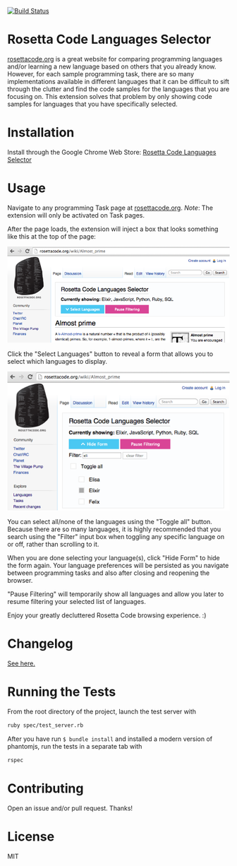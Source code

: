 [![Build Status](https://travis-ci.org/davidrunger/rc-languages-selector.svg?branch=master)](https://travis-ci.org/davidrunger/rc-languages-selector)

# Rosetta Code Languages Selector

[rosettacode.org][rosettacode] is a great website for comparing
programming languages and/or learning a new language based on others
that you already know. However, for each sample programming task, there
are so many implementations available in different languages that it can
be difficult to sift through the clutter and find the code samples for
the languages that you are focusing on. This extension solves that
problem by only showing code samples for languages that you have
specifically selected.

# Installation

Install through the Google Chrome Web Store:
[Rosetta Code Languages Selector][rcls]

[rcls]: https://chrome.google.com/webstore/detail/rosetta-code-languages-se/icjinpkbplhheomciikehmieadoibljg

# Usage

Navigate to any programming Task page at [rosettacode.org][rosettacode].
*Note*: The extension will only be activated on Task pages.

[most-revised]: http://rosettacode.org/wiki/Special:MostRevisions

After the page loads, the extension will inject a box that looks
something like this at the top of the page:

![Languages Selector Screenshot](images/screenshot-collapsed.png?raw=true)

Click the "Select Languages" button to reveal a form that allows you to
select which languages to display.

![Languages Selector Screenshot](images/screenshot-expanded-640x400.png?raw=true)

You can select all/none of the languages using the "Toggle all" button.
Because there are so many languages, it is highly recommended that you
search using the "Filter" input box when toggling any specific language
on or off, rather than scrolling to it.

When you are done selecting your language(s), click "Hide Form" to hide
the form again. Your language preferences will be persisted as you
navigate between programming tasks and also after closing and reopening
the browser.

"Pause Filtering" will temporarily show all languages and allow you
later to resume filtering your selected list of languages.

Enjoy your greatly decluttered Rosetta Code browsing experience. :)

# Changelog

[See here.][changelog]

[changelog]: ./CHANGELOG.md

# Running the Tests

From the root directory of the project, launch the test server with

```sh
ruby spec/test_server.rb
```

After you have run `$ bundle install` and installed a modern version of
phantomjs, run the tests in a separate tab with

```sh
rspec
```

# Contributing

Open an issue and/or pull request. Thanks!

# License

MIT

[rosettacode]: http://rosettacode.org
